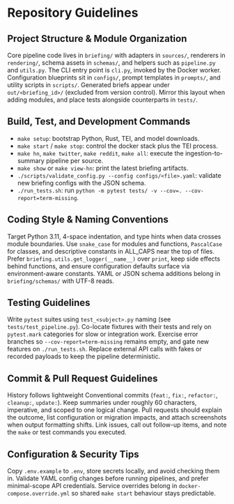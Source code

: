 # Repository Guidelines

## Project Structure & Module Organization
Core pipeline code lives in `briefing/` with adapters in `sources/`, renderers in `rendering/`, schema assets in `schemas/`, and helpers such as `pipeline.py` and `utils.py`. The CLI entry point is `cli.py`, invoked by the Docker worker. Configuration blueprints sit in `configs/`, prompt templates in `prompts/`, and utility scripts in `scripts/`. Generated briefs appear under `out/<briefing_id>/` (excluded from version control). Mirror this layout when adding modules, and place tests alongside counterparts in `tests/`.

## Build, Test, and Development Commands
- `make setup`: bootstrap Python, Rust, TEI, and model downloads.
- `make start` / `make stop`: control the docker stack plus the TEI process.
- `make hn`, `make twitter`, `make reddit`, `make all`: execute the ingestion-to-summary pipeline per source.
- `make show` or `make view-hn`: print the latest briefing artifacts.
- `./scripts/validate_config.py --config configs/<file>.yaml`: validate new briefing configs with the JSON schema.
- `./run_tests.sh`: run `python -m pytest tests/ -v --cov=. --cov-report=term-missing`.

## Coding Style & Naming Conventions
Target Python 3.11, 4-space indentation, and type hints when data crosses module boundaries. Use `snake_case` for modules and functions, `PascalCase` for classes, and descriptive constants in ALL_CAPS near the top of files. Prefer `briefing.utils.get_logger(__name__)` over `print`, keep side effects behind functions, and ensure configuration defaults surface via environment-aware constants. YAML or JSON schema additions belong in `briefing/schemas/` with UTF-8 reads.

## Testing Guidelines
Write `pytest` suites using `test_<subject>.py` naming (see `tests/test_pipeline.py`). Co-locate fixtures with their tests and rely on `pytest.mark` categories for slow or integration work. Exercise error branches so `--cov-report=term-missing` remains empty, and gate new features on `./run_tests.sh`. Replace external API calls with fakes or recorded payloads to keep the pipeline deterministic.

## Commit & Pull Request Guidelines
History follows lightweight Conventional commits (`feat:`, `fix:`, `refactor:`, `cleanup:`, `update:`). Keep summaries under roughly 60 characters, imperative, and scoped to one logical change. Pull requests should explain the outcome, list configuration or migration impacts, and attach screenshots when output formatting shifts. Link issues, call out follow-up items, and note the `make` or test commands you executed.

## Configuration & Security Tips
Copy `.env.example` to `.env`, store secrets locally, and avoid checking them in. Validate YAML config changes before running pipelines, and prefer minimal-scope API credentials. Service overrides belong in `docker-compose.override.yml` so shared `make start` behaviour stays predictable.
